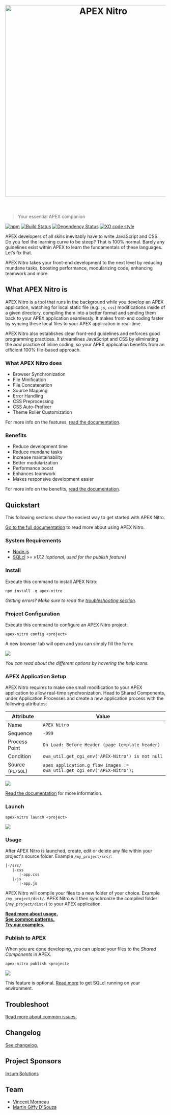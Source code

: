 <h1 align="center">
	<br>
	<img src="https://raw.githubusercontent.com/OraOpenSource/apex-nitro/master/docs/img/apex-nitro-logo.png" alt="APEX Nitro" width="600">
	<br>
	<br>
</h1>

> Your essential APEX companion

[![npm](https://img.shields.io/npm/v/apex-nitro.svg)](https://www.npmjs.com/package/apex-nitro) [![Build Status](https://travis-ci.org/OraOpenSource/apex-nitro.svg?branch=master)](https://travis-ci.org/OraOpenSource/apex-nitro) [![Dependency Status](https://david-dm.org/OraOpenSource/apex-nitro.svg)](https://david-dm.org/OraOpenSource/apex-nitro) [![XO code style](https://img.shields.io/badge/code_style-XO-5ed9c7.svg)](https://github.com/sindresorhus/xo)

APEX developers of all skills inevitably have to write JavaScript and CSS. Do you feel the learning curve to be steep? That is 100% normal. Barely any guidelines exist within APEX to learn the fundamentals of these languages. Let’s fix that.

APEX Nitro takes your front-end development to the next level by reducing mundane tasks, boosting performance, modularizing code, enhancing teamwork and more.

## What APEX Nitro is
APEX Nitro is a tool that runs in the background while you develop an APEX application, watching for local static file (e.g. `js`, `css`) modifications inside of a given directory, compiling them into a better format and sending them back to your APEX application seamlessly. It makes front-end coding faster by syncing these local files to your APEX application in real-time.

APEX Nitro also establishes clear front-end guidelines and enforces good programming practices. It streamlines JavaScript and CSS by eliminating the *bad* practice of inline coding, so your APEX application benefits from an efficient 100% file-based approach.

### What APEX Nitro does  
- Browser Synchronization
- File Minification
- File Concatenation
- Source Mapping
- Error Handling
- CSS Preprocessing
- CSS Auto-Prefixer
- Theme Roller Customization

For more info on the features, [read the documentation](/docs/features.md).

### Benefits
- Reduce development time
- Reduce mundane tasks
- Increase maintainability
- Better modularization
- Performance boost
- Enhances teamwork
- Makes responsive development easier

For more info on the benefits, [read the documentation](/docs/benefits.md).

## Quickstart
This following sections show the easiest way to get started with APEX Nitro.

[Go to the full documentation](/docs/) to read more about using APEX Nitro.

### System Requirements
- [Node.js](https://nodejs.org)
- [SQLcl](http://www.oracle.com/technetwork/developer-tools/sqlcl/overview/index.html) *>= v17.2 (optional, used for the publish feature)*

### Install
Execute this command to install APEX Nitro:
```
npm install -g apex-nitro
```

*Getting errors? Make sure to read the [troubleshooting section](/docs/troubleshooting.md).*

### Project Configuration
Execute this command to configure an APEX Nitro project:
```
apex-nitro config <project>
```

A new browser tab will open and you can simply fill the form:

![](/docs/img/command-config.png)

*You can read about the different options by hovering the help icons.*

### APEX Application Setup
APEX Nitro requires to make one small modification to your APEX application to allow real-time synchronization. Head to Shared Components, under Application Processes and create a new application process with the following attributes:

Attribute | Value
--- | ---
Name | `APEX Nitro`
Sequence | `-999`
Process Point | `On Load: Before Header (page template header)`
Condition | `owa_util.get_cgi_env('APEX-Nitro') is not null`
Source (`PL/SQL`) | `apex_application.g_flow_images := owa_util.get_cgi_env('APEX-Nitro');` 

![](/docs/img/setup-application-process.png)

[Read the documentation](/docs/setup.md) for more information.

### Launch
```
apex-nitro launch <project>
```

![](/docs/img/command-launch.png)

### Usage
After APEX Nitro is launched, create, edit or delete any file within your project's source folder. Example `/my_project/src/`:
```
|-/src/
   |-css
      |-app.css
   |-js
      |-app.js
```

APEX Nitro will compile your files to a new folder of your choice. Example `/my_project/dist/`.
APEX Nitro will then synchronize the compiled folder (`/my_project/dist/`) to your APEX application.

[**Read more about usage.**](/docs/usage.md)  
[**See common patterns.**](/docs/patterns.md)  
[**Try our examples.**](/examples/)

### Publish to APEX
When you are done developing, you can upload your files to the *Shared Components* in APEX.

```
apex-nitro publish <project>
```

![](/docs/img/command-publish.png)

This feature is optional. [Read more](/docs/publish.md) to get SQLcl running on your environment.

## Troubleshoot
[Read more about common issues.](/docs/troubleshooting.md)

## Changelog
[See changelog.](changelog.md)

## Project Sponsors
[Insum Solutions](http://insum.ca/)

## Team
- [Vincent Morneau](https://github.com/vincentmorneau)
- [Martin Giffy D'Souza](https://github.com/martindsouza)
